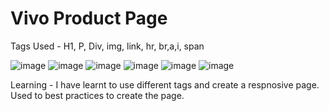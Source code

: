 <H1>Vivo Product Page</H1>
Tags Used -
H1, P, Div, img, link, hr, br,a,i, span

![image](https://github.com/muzammilx07/vivo/assets/149308661/bf363f82-536a-4819-99a0-bd6858948a15)
![image](https://github.com/muzammilx07/vivo/assets/149308661/fdddab30-e5e0-434d-9993-89f312b6628c)
![image](https://github.com/muzammilx07/vivo/assets/149308661/1b5ae372-b4d1-4a33-9b24-60c34d70a113)
![image](https://github.com/muzammilx07/vivo/assets/149308661/cc7b56fa-6c31-4c7c-9812-02a555a44670)
![image](https://github.com/muzammilx07/vivo/assets/149308661/4c0452a5-dda8-453e-a96c-dffa3b1f4f8f)
![image](https://github.com/muzammilx07/vivo/assets/149308661/fdeb368d-138d-421a-b91a-a86dcffeb177)

Learning -
I have learnt to use different tags and create a respnosive  page.
Used to best practices to create the page.




